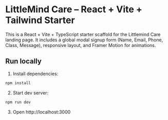 # LittleMind Care – React + Vite + Tailwind Starter

This is a React + Vite + TypeScript starter scaffold for the Littlemind Care landing page.
It includes a global modal signup form (Name, Email, Phone, Class, Message), responsive layout, and Framer Motion for animations.

## Run locally

1. Install dependencies:
```bash
npm install
```

2. Start dev server:
```bash
npm run dev
```

3. Open http://localhost:3000

